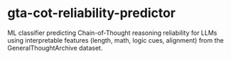 # gta-cot-reliability-predictor
ML classifier predicting Chain-of-Thought reasoning reliability for LLMs using interpretable features (length, math, logic cues, alignment) from the GeneralThoughtArchive dataset.

